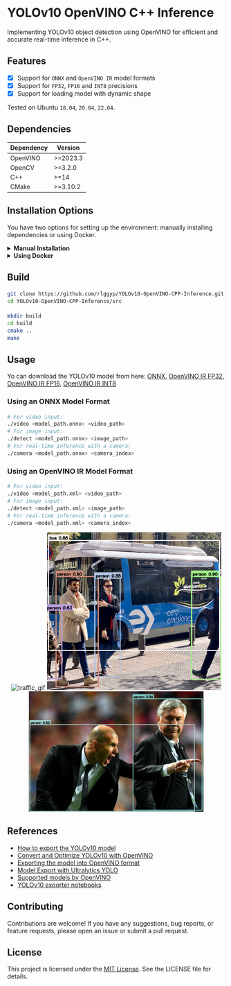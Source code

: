 # YOLOv10 OpenVINO C++ Inference

Implementing YOLOv10 object detection using OpenVINO for efficient and accurate real-time inference in C++.

## Features
- [x] Support for `ONNX` and `OpenVINO IR` model formats
- [x] Support for `FP32`, `FP16` and `INT8` precisions
- [x] Support for loading model with dynamic shape

Tested on Ubuntu `18.04`, `20.04`, `22.04`.

## Dependencies
| Dependency | Version  |
| ---------- | -------- |
| OpenVINO   | >=2023.3 |
| OpenCV     | >=3.2.0  |
| C++        | >=14     |
| CMake      | >=3.10.2 |

## Installation Options

You have two options for setting up the environment: manually installing dependencies or using Docker.

<details>
  <summary><b>Manual Installation</b></summary>

#### Install Dependencies
```bash
apt-get update
apt-get install -y \
    libtbb2 \
    cmake \
    make \
    git \
    libyaml-cpp-dev \
    wget \
    libopencv-dev \
    pkg-config \
    g++ \
    gcc \
    libc6-dev \
    make \
    build-essential \
    sudo \
    ocl-icd-libopencl1 \
    python3 \
    python3-venv \
    python3-pip \
    libpython3.8
```

#### Install OpenVINO
You can download OpenVINO from [here](https://storage.openvinotoolkit.org/repositories/openvino/packages/2023.3/linux).
```bash
wget -O openvino.tgz https://storage.openvinotoolkit.org/repositories/openvino/packages/2023.3/linux/l_openvino_toolkit_ubuntu20_2023.3.0.13775.ceeafaf64f3_x86_64.tgz && \
sudo mkdir /opt/intel
sudo mv openvino.tgz /opt/intel/
cd /opt/intel
sudo tar -xvf openvino.tgz
sudo rm openvino.tgz
sudo mv l_openvino* openvino
```
</details>

<details>
  <summary><b>Using Docker</b></summary>

#### Building the Docker Image
To build the Docker image yourself, use the following command:
```bash
docker build . -t yolov10
```

#### Pulling the Docker Image
Alternatively, you can pull the pre-built Docker image from Docker Hub (available for Ubuntu 18.04, 20.04, and 22.04):
```bash
docker pull rlggyp/yolov10:18.04
docker pull rlggyp/yolov10:20.04
docker pull rlggyp/yolov10:22.04
```

For detailed usage information, please visit the [Docker Hub repository page](https://hub.docker.com/repository/docker/rlggyp/yolov10/general).

#### Running a Container
Grant the Docker container access to the X server by running the following command:
```bash
xhost +local:docker
````
To run a container from the image, use the following `docker run` command:

```bash
docker run -it --rm --mount type=bind,src=$(pwd),dst=/repo \
    --env DISPLAY=$DISPLAY \
    -v /tmp/.X11-unix:/tmp/.X11-unix \
    -v /dev:/dev \
    -w /repo \
    rlggyp/yolov10:<tag>
```

</details>

## Build 
```bash
git clone https://github.com/rlggyp/YOLOv10-OpenVINO-CPP-Inference.git
cd YOLOv10-OpenVINO-CPP-Inference/src

mkdir build
cd build
cmake ..
make
```

## Usage
Yo can download the YOLOv10 model from here: [ONNX](https://github.com/rlggyp/YOLOv10-OpenVINO-CPP-Inference/raw/model/assets/yolov10n.onnx), 
[OpenVINO IR FP32](https://github.com/rlggyp/YOLOv10-OpenVINO-CPP-Inference/raw/model/assets/yolov10n_fp32_openvino.zip), 
[OpenVINO IR FP16](https://github.com/rlggyp/YOLOv10-OpenVINO-CPP-Inference/raw/model/assets/yolov10n_fp16_openvino.zip), 
[OpenVINO IR INT8](https://github.com/rlggyp/YOLOv10-OpenVINO-CPP-Inference/raw/model/assets/yolov10n_int8_openvino.zip)
### Using an ONNX Model Format
```bash
# For video input: 
./video <model_path.onnx> <video_path>
# For image input: 
./detect <model_path.onnx> <image_path>
# For real-time inference with a camera: 
./camera <model_path.onnx> <camera_index>
```

### Using an OpenVINO IR Model Format
```bash
# For video input: 
./video <model_path.xml> <video_path>
# For image input: 
./detect <model_path.xml> <image_path>
# For real-time inference with a camera: 
./camera <model_path.xml> <camera_index>
```
<p align="center"> 
  <img alt="traffic_gif" src="assets/traffic.gif", width="80%">
  <img alt="result_bus" src="assets/result_bus.png", width="80%">
  <img alt="result_zidane" src="assets/result_zidane.png", width="80%">
</p>

## References
- [How to export the YOLOv10 model](https://github.com/THU-MIG/yolov10?tab=readme-ov-file#export)
- [Convert and Optimize YOLOv10 with OpenVINO](https://github.com/openvinotoolkit/openvino_notebooks/blob/latest/notebooks/yolov10-optimization/yolov10-optimization.ipynb)
- [Exporting the model into OpenVINO format](https://docs.ultralytics.com/integrations/openvino/#usage-examples)
- [Model Export with Ultralytics YOLO](https://docs.ultralytics.com/modes/export/)
- [Supported models by OpenVINO](https://docs.openvino.ai/2023.3/openvino_docs_OV_UG_Integrate_OV_with_your_application.html#step-2-compile-the-model)
- [YOLOv10 exporter notebooks](notebooks/YOLOv10_exporter.ipynb)

## Contributing
Contributions are welcome! If you have any suggestions, bug reports, or feature requests, please open an issue or submit a pull request.

## License
This project is licensed under the [MIT License](LICENSE). See the LICENSE file for details.
